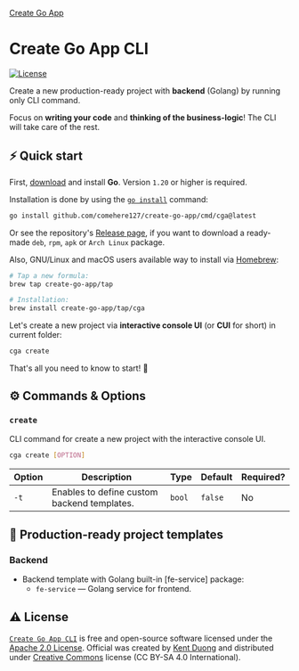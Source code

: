 [Create Go App][repo_url]

# Create Go App CLI

[![License][repo_license_img]][repo_license_url]

Create a new production-ready project with **backend** (Golang) by running only CLI command.

Focus on **writing your code** and **thinking of the business-logic**! The CLI
will take care of the rest.

## ⚡️ Quick start

First, [download][go_download_url] and install **Go**. Version `1.20` or
higher is required.

Installation is done by using the [`go install`][go_install_url] command:

```bash
go install github.com/comehere127/create-go-app/cmd/cga@latest
```

Or see the repository's [Release page][repo_releases_url], if you want to
download a ready-made `deb`, `rpm`, `apk` or `Arch Linux` package.

Also, GNU/Linux and macOS users available way to install via
[Homebrew][brew_url]:

```bash
# Tap a new formula:
brew tap create-go-app/tap

# Installation:
brew install create-go-app/tap/cga
```

Let's create a new project via **interactive console UI** (or **CUI** for
short) in current folder:

```bash
cga create
```

That's all you need to know to start! 🎉
## ⚙️ Commands & Options

### `create`

CLI command for create a new project with the interactive console UI.

```bash
cga create [OPTION]
```

| Option | Description                                              | Type   | Default | Required? |
|--------|----------------------------------------------------------|--------|---------|-----------|
| `-t`   | Enables to define custom backend templates. | `bool` | `false` | No        |
## 📝 Production-ready project templates

### Backend

- Backend template with Golang built-in [fe-service] package:
  - `fe-service` — Golang service for frontend.

## ⚠️ License

[`Create Go App CLI`][repo_url] is free and open-source software licensed under
the [Apache 2.0 License][repo_license_url]. Official was
created by [Kent Duong][author] and distributed under
[Creative Commons][repo_cc_url] license (CC BY-SA 4.0 International).

<!-- Go -->

[go_download_url]: https://golang.org/dl/
[go_install_url]: https://golang.org/cmd/go/#hdr-Compile_and_install_packages_and_dependencies

<!-- Repository -->

[repo_url]: https://github.com/comehere127/create-go-app
[repo_logo_img]: https://github.com/comehere127/create-go-app/assets/11155743/95024afc-5e3b-4d6f-8c9c-5daaa51d080d
[repo_license_url]: https://github.com/comehere127/create-go-app/blob/main/LICENSE
[repo_license_img]: https://img.shields.io/badge/license-Apache_2.0-red?style=for-the-badge&logo=none
[repo_cc_url]: https://creativecommons.org/licenses/by-sa/4.0/
[repo_releases_url]: https://github.com/comehere127/create-go-app/releases

<!-- Author -->
[author]: https://github.com/comehere127

<!-- Readme links -->
[brew_url]: https://brew.sh/

